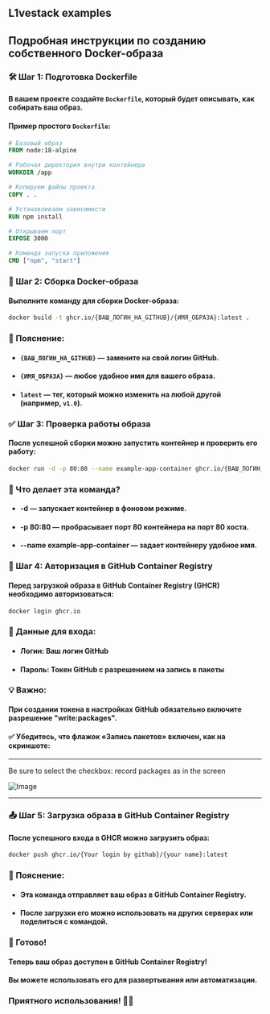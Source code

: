 ## L1vestack examples

## Подробная инструкции по созданию собственного Docker-образа

### 🛠️ Шаг 1: Подготовка Dockerfile

#### В вашем проекте создайте `Dockerfile`, который будет описывать, как собирать ваш образ.
#### Пример простого `Dockerfile`:

```dockerfile
# Базовый образ
FROM node:18-alpine  

# Рабочая директория внутри контейнера
WORKDIR /app  

# Копируем файлы проекта
COPY . .  

# Устанавливаем зависимости
RUN npm install  

# Открываем порт
EXPOSE 3000  

# Команда запуска приложения
CMD ["npm", "start"]
```

### 🚀 Шаг 2: Сборка Docker-образа
#### Выполните команду для сборки Docker-образа:

```bash
docker build -t ghcr.io/{ВАШ_ЛОГИН_НА_GITHUB}/{ИМЯ_ОБРАЗА}:latest .
```
### 🔹 Пояснение:
- #### `{ВАШ_ЛОГИН_НА_GITHUB}` — замените на свой логин GitHub.
- #### `{ИМЯ_ОБРАЗА}` — любое удобное имя для вашего образа.
- #### `latest` — тег, который можно изменить на любой другой (например, `v1.0`).


### ✅ Шаг 3: Проверка работы образа
#### После успешной сборки можно запустить контейнер и проверить его работу:

```bash
docker run -d -p 80:80 --name example-app-container ghcr.io/{ВАШ_ЛОГИН_НА_GITHUB}/{ИМЯ_ОБРАЗА}:latest

```
### 🔹 Что делает эта команда?
- ####  -d — запускает контейнер в фоновом режиме.
- #### -p 80:80 — пробрасывает порт 80 контейнера на порт 80 хоста.
- #### --name example-app-container — задает контейнеру удобное имя.

### 🔑 Шаг 4: Авторизация в GitHub Container Registry
####  Перед загрузкой образа в GitHub Container Registry (GHCR) необходимо авторизоваться:
```bash
docker login ghcr.io
```
### 🔹 Данные для входа:
- ####  Логин: Ваш логин GitHub
- ####  Пароль: Токен GitHub с разрешением на запись в пакеты
### 💡 Важно:
#### При создании токена в настройках GitHub обязательно включите разрешение "write:packages".
#### ✅ Убедитесь, что флажок «Запись пакетов» включен, как на скриншоте:
_________________________________________________________________________________________
Be sure to select the checkbox: record packages as in the screen

![Image](https://github.com/user-attachments/assets/bdef16c0-76c3-4c24-8e3e-4002461043f3)

_________________________________________________________________________________________


### 📤 Шаг 5: Загрузка образа в GitHub Container Registry
#### После успешного входа в GHCR можно загрузить образ:
```bash
docker push ghcr.io/{Your login by githab}/{your name}:latest
```
### 🔹 Пояснение:
- #### Эта команда отправляет ваш образ в GitHub Container Registry.
- #### После загрузки его можно использовать на других серверах или поделиться с командой.

### 🎉 Готово!
#### Теперь ваш образ доступен в GitHub Container Registry!
#### Вы можете использовать его для развертывания или автоматизации.

### Приятного использования! 🚀✨
